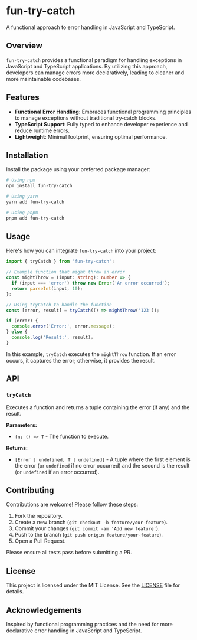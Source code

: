 # fun-try-catch

A functional approach to error handling in JavaScript and TypeScript.

## Overview

`fun-try-catch` provides a functional paradigm for handling exceptions in JavaScript and TypeScript applications. By utilizing this approach, developers can manage errors more declaratively, leading to cleaner and more maintainable codebases.

## Features

- **Functional Error Handling**: Embraces functional programming principles to manage exceptions without traditional try-catch blocks.
- **TypeScript Support**: Fully typed to enhance developer experience and reduce runtime errors.
- **Lightweight**: Minimal footprint, ensuring optimal performance.

## Installation

Install the package using your preferred package manager:

```bash
# Using npm
npm install fun-try-catch

# Using yarn
yarn add fun-try-catch

# Using pnpm
pnpm add fun-try-catch
```

## Usage

Here's how you can integrate `fun-try-catch` into your project:

```typescript
import { tryCatch } from 'fun-try-catch';

// Example function that might throw an error
const mightThrow = (input: string): number => {
  if (input === 'error') throw new Error('An error occurred');
  return parseInt(input, 10);
};

// Using tryCatch to handle the function
const [error, result] = tryCatch(() => mightThrow('123'));

if (error) {
  console.error('Error:', error.message);
} else {
  console.log('Result:', result);
}
```

In this example, `tryCatch` executes the `mightThrow` function. If an error occurs, it captures the error; otherwise, it provides the result.

## API

### `tryCatch`

Executes a function and returns a tuple containing the error (if any) and the result.

**Parameters:**

- `fn: () => T` - The function to execute.

**Returns:**

- `[Error | undefined, T | undefined]` - A tuple where the first element is the error (or `undefined` if no error occurred) and the second is the result (or `undefined` if an error occurred).

## Contributing

Contributions are welcome! Please follow these steps:

1. Fork the repository.
2. Create a new branch (`git checkout -b feature/your-feature`).
3. Commit your changes (`git commit -am 'Add new feature'`).
4. Push to the branch (`git push origin feature/your-feature`).
5. Open a Pull Request.

Please ensure all tests pass before submitting a PR.

## License

This project is licensed under the MIT License. See the [LICENSE](LICENSE) file for details.

## Acknowledgements

Inspired by functional programming practices and the need for more declarative error handling in JavaScript and TypeScript.

